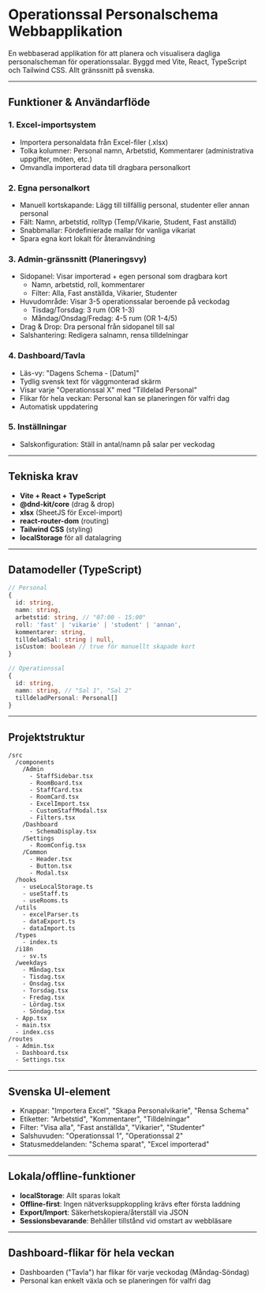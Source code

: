# Operationssal Personalschema Webbapplikation

En webbaserad applikation för att planera och visualisera dagliga personalscheman för operationssalar. Byggd med Vite, React, TypeScript och Tailwind CSS. Allt gränssnitt på svenska.

---

## Funktioner & Användarflöde

### 1. Excel-importsystem
- Importera personaldata från Excel-filer (.xlsx)
- Tolka kolumner: Personal namn, Arbetstid, Kommentarer (administrativa uppgifter, möten, etc.)
- Omvandla importerad data till dragbara personalkort

### 2. Egna personalkort
- Manuell kortskapande: Lägg till tillfällig personal, studenter eller annan personal
- Fält: Namn, arbetstid, rolltyp (Temp/Vikarie, Student, Fast anställd)
- Snabbmallar: Fördefinierade mallar för vanliga vikariat
- Spara egna kort lokalt för återanvändning

### 3. Admin-gränssnitt (Planeringsvy)
- Sidopanel: Visar importerad + egen personal som dragbara kort
  - Namn, arbetstid, roll, kommentarer
  - Filter: Alla, Fast anställda, Vikarier, Studenter
- Huvudområde: Visar 3-5 operationssalar beroende på veckodag
  - Tisdag/Torsdag: 3 rum (OR 1-3)
  - Måndag/Onsdag/Fredag: 4-5 rum (OR 1-4/5)
- Drag & Drop: Dra personal från sidopanel till sal
- Salshantering: Redigera salnamn, rensa tilldelningar

### 4. Dashboard/Tavla
- Läs-vy: "Dagens Schema - [Datum]"
- Tydlig svensk text för väggmonterad skärm
- Visar varje "Operationssal X" med "Tilldelad Personal"
- Flikar för hela veckan: Personal kan se planeringen för valfri dag
- Automatisk uppdatering

### 5. Inställningar
- Salskonfiguration: Ställ in antal/namn på salar per veckodag

---

## Tekniska krav
- **Vite + React + TypeScript**
- **@dnd-kit/core** (drag & drop)
- **xlsx** (SheetJS för Excel-import)
- **react-router-dom** (routing)
- **Tailwind CSS** (styling)
- **localStorage** för all datalagring

---

## Datamodeller (TypeScript)

```ts
// Personal
{
  id: string,
  namn: string,
  arbetstid: string, // "07:00 - 15:00"
  roll: 'fast' | 'vikarie' | 'student' | 'annan',
  kommentarer: string,
  tilldeladSal: string | null,
  isCustom: boolean // true för manuellt skapade kort
}

// Operationssal
{
  id: string,
  namn: string, // "Sal 1", "Sal 2"
  tilldeladPersonal: Personal[]
}
```

---

## Projektstruktur

```
/src
  /components
    /Admin
      - StaffSidebar.tsx
      - RoomBoard.tsx
      - StaffCard.tsx
      - RoomCard.tsx
      - ExcelImport.tsx
      - CustomStaffModal.tsx
      - Filters.tsx
    /Dashboard
      - SchemaDisplay.tsx
    /Settings
      - RoomConfig.tsx
    /Common
      - Header.tsx
      - Button.tsx
      - Modal.tsx
  /hooks
    - useLocalStorage.ts
    - useStaff.ts
    - useRooms.ts
  /utils
    - excelParser.ts
    - dataExport.ts
    - dataImport.ts
  /types
    - index.ts
  /i18n
    - sv.ts
  /weekdays
    - Måndag.tsx
    - Tisdag.tsx
    - Onsdag.tsx
    - Torsdag.tsx
    - Fredag.tsx
    - Lördag.tsx
    - Söndag.tsx
  - App.tsx
  - main.tsx
  - index.css
/routes
  - Admin.tsx
  - Dashboard.tsx
  - Settings.tsx
```

---

## Svenska UI-element
- Knappar: "Importera Excel", "Skapa Personalvikarie", "Rensa Schema"
- Etiketter: "Arbetstid", "Kommentarer", "Tilldelningar"
- Filter: "Visa alla", "Fast anställda", "Vikarier", "Studenter"
- Salshuvuden: "Operationssal 1", "Operationssal 2"
- Statusmeddelanden: "Schema sparat", "Excel importerad"

---

## Lokala/offline-funktioner
- **localStorage**: Allt sparas lokalt
- **Offline-first**: Ingen nätverksuppkoppling krävs efter första laddning
- **Export/Import**: Säkerhetskopiera/återställ via JSON
- **Sessionsbevarande**: Behåller tillstånd vid omstart av webbläsare

---

## Dashboard-flikar för hela veckan
- Dashboarden ("Tavla") har flikar för varje veckodag (Måndag-Söndag)
- Personal kan enkelt växla och se planeringen för valfri dag

